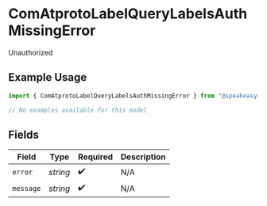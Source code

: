 # ComAtprotoLabelQueryLabelsAuthMissingError

Unauthorized

## Example Usage

```typescript
import { ComAtprotoLabelQueryLabelsAuthMissingError } from "@speakeasy-sdks/bluesky/models/errors";

// No examples available for this model
```

## Fields

| Field              | Type               | Required           | Description        |
| ------------------ | ------------------ | ------------------ | ------------------ |
| `error`            | *string*           | :heavy_check_mark: | N/A                |
| `message`          | *string*           | :heavy_check_mark: | N/A                |